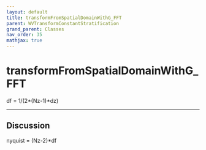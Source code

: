 ```yaml
---
layout: default
title: transformFromSpatialDomainWithG_FFT
parent: WVTransformConstantStratification
grand_parent: Classes
nav_order: 35
mathjax: true
---
```


#  transformFromSpatialDomainWithG_FFT

df = 1/(2*(Nz-1)*dz)


---

## Discussion
nyquist = (Nz-2)*df
